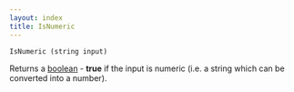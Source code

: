 ```yaml
---
layout: index
title: IsNumeric
---
```


    IsNumeric (string input)

Returns a [boolean](../../types/boolean.html) - **true** if the input is numeric (i.e. a string which can be converted into a number).
